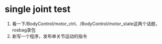 # single joint test
1. 看一下/BodyControl/motor_ctrl、/BodyControl/motor_state这两个话题，rosbag录包
2. 新写一个程序，发布单关节运动的指令
